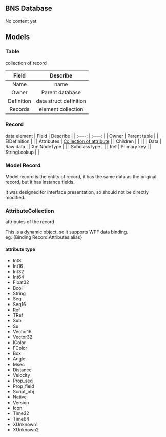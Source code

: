 ﻿## BNS Database
No content yet

## Models
### Table
collection of record

| Field | Describe | 
| :----:  | :----: |
| Name | name |
| Owner | Parent database |
| Definition | data struct definition |
| Records | element collection |

### Record
data element
| Field | Describe | 
| :----:  | :----: |
| Owner | Parent table |
| ElDefinition |  |
| Attributes | [Collection of attribute](#AttributeCollection) |
| Children |  |
| |
| Data         | Raw data |
| XmlNodeType  |  |
| SubclassType |  |
| Ref          | Primary key  |
| StringLookup |  |

### Model Record
Model record is the entity of record, it has the same data as the original record, but it has instance fields.

It was designed for interface presentation, so should not be directly modified.


### AttributeCollection
attributes of the record

This is a dynamic object, so it supports WPF data binding.<br/>
eg. {Binding Record.Attributes.alias}


#### attribute type
+ Int8
+ Int16
+ Int32
+ Int64
+ Float32
+ Bool
+ String
+ Seq
+ Seq16
+ Ref
+ TRef
+ Sub
+ Su
+ Vector16
+ Vector32
+ IColor
+ FColor
+ Box
+ Angle
+ Msec
+ Distance
+ Velocity
+ Prop_seq
+ Prop_field
+ Script_obj
+ Native
+ Version
+ Icon
+ Time32
+ Time64
+ XUnknown1
+ XUnknown2